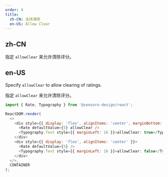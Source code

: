 ```yaml
---
order: 4
title:
  zh-CN: 支持清除
  en-US: Allow Clear
---
```


## zh-CN

指定 `allowClear` 来允许清除评分。

## en-US

Specify `allowClear` to allow clearing of ratings.

指定 `allowClear` 来允许清除评分。

```js
import { Rate, Typography } from '@sensoro-design/react';

ReactDOM.render(
  <>
    <div style={{ display: 'flex', alignItems: 'center', marginBottom: 15 }}>
      <Rate defaultValue={5} allowClear />
      <Typography.Text style={{ marginLeft: 16 }}>allowClear: true</Typography.Text>
    </div>
    <div style={{ display: 'flex', alignItems: 'center' }}>
      <Rate defaultValue={5} />
      <Typography.Text style={{ marginLeft: 16 }}>allowClear: false</Typography.Text>
    </div>
  </>,
  CONTAINER
);
```
